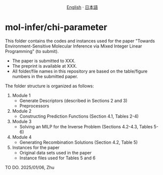<p align="center">
  <a href="/chi_parameter/README.md">English</a>
  ·
  <a href="/chi_parameter/README_jp.md">日本語</a>
</p>

# mol-infer/chi-parameter

This folder contains the codes and instances used for the paper "Towards Environment-Sensitive Molecular Inference via Mixed Integer Linear Programming" (to submit).

- The paper is submitted to XXX. 
- The preprint is available at XXX.
- All folder/file names in this repository are based on the table/figure numbers in the submitted paper.

The folder structure is organized as follows:
1. Module 1
   - Generate Descriptors (described in Sections 2 and 3)
   - Preprocessors
1. Module 2
   - Constructing Prediction Functions (Section 4.1, Tables 2-4)
1. Module 3
   - Solving an MILP for the Inverse Problem (Sections 4.2-4.3, Tables 5-6)
1. Module 4
   - Generating Recombination Solutions (Section 4.2, Table 5)
1. Instances for the paper
   - Original data sets used in the paper
   - Instance files used for Tables 5 and 6

TO DO. 2025/01/06, Zhu
